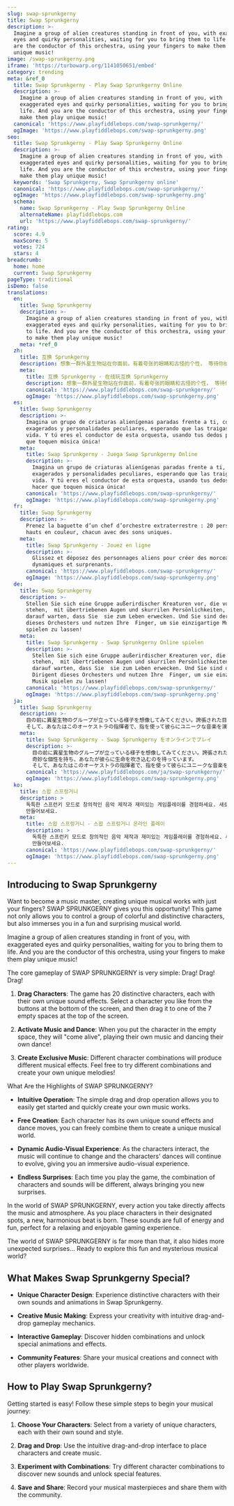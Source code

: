 ```yaml
---
slug: swap-sprunkgerny
title: Swap Sprunkgerny
description: >-
  Imagine a group of alien creatures standing in front of you, with exaggerated
  eyes and quirky personalities, waiting for you to bring them to life. And you
  are the conductor of this orchestra, using your fingers to make them play
  unique music!
image: /swap-sprunkgerny.png
iframe: 'https://turbowarp.org/1141050651/embed'
category: trending
meta: &ref_0
  title: Swap Sprunkgerny - Play Swap Sprunkgerny Online
  description: >-
    Imagine a group of alien creatures standing in front of you, with
    exaggerated eyes and quirky personalities, waiting for you to bring them to
    life. And you are the conductor of this orchestra, using your fingers to
    make them play unique music!
  canonical: 'https://www.playfiddlebops.com/swap-sprunkgerny/'
  ogImage: 'https://www.playfiddlebops.com/swap-sprunkgerny.png'
seo:
  title: Swap Sprunkgerny - Play Swap Sprunkgerny Online
  description: >-
    Imagine a group of alien creatures standing in front of you, with
    exaggerated eyes and quirky personalities, waiting for you to bring them to
    life. And you are the conductor of this orchestra, using your fingers to
    make them play unique music!
  keywords: 'Swap Sprunkgerny, Swap Sprunkgerny online'
  canonical: 'https://www.playfiddlebops.com/swap-sprunkgerny/'
  ogImage: 'https://www.playfiddlebops.com/swap-sprunkgerny.png'
  schema:
    name: Swap Sprunkgerny - Play Swap Sprunkgerny Online
    alternateName: playfiddlebops.com
    url: 'https://www.playfiddlebops.com/swap-sprunkgerny/'
rating:
  score: 4.9
  maxScore: 5
  votes: 724
  stars: 4
breadcrumb:
  home: home
  current: Swap Sprunkgerny
pageType: traditional
isDemo: false
translations:
  en:
    title: Swap Sprunkgerny
    description: >-
      Imagine a group of alien creatures standing in front of you, with
      exaggerated eyes and quirky personalities, waiting for you to bring them
      to life. And you are the conductor of this orchestra, using your fingers
      to make them play unique music!
    meta: *ref_0
  zh:
    title: 互换 Sprunkgerny
    description: 想象一群外星生物站在你面前，有着夸张的眼睛和古怪的个性， 等待你给它们带来生命。而你就是这个管弦乐团的指挥， 用你的手指让它们演奏独特的音乐！
    meta:
      title: 互换 Sprunkgerny - 在线玩互换 Sprunkgerny
      description: 想象一群外星生物站在你面前，有着夸张的眼睛和古怪的个性， 等待你给它们带来生命。而你就是这个管弦乐团的指挥， 用你的手指让它们演奏独特的音乐！
      canonical: 'https://www.playfiddlebops.com/swap-sprunkgerny/'
      ogImage: 'https://www.playfiddlebops.com/swap-sprunkgerny.png'
  es:
    title: Swap Sprunkgerny
    description: >-
      Imagina un grupo de criaturas alienígenas paradas frente a ti, con ojos
      exagerados y personalidades peculiares, esperando que las traigas a la
      vida. Y tú eres el conductor de esta orquesta, usando tus dedos para hacer
      que toquen música única!
    meta:
      title: Swap Sprunkgerny - Juega Swap Sprunkgerny Online
      description: >-
        Imagina un grupo de criaturas alienígenas paradas frente a ti, con ojos
        exagerados y personalidades peculiares, esperando que las traigas a la
        vida. Y tú eres el conductor de esta orquesta, usando tus dedos para
        hacer que toquen música única!
      canonical: 'https://www.playfiddlebops.com/swap-sprunkgerny/'
      ogImage: 'https://www.playfiddlebops.com/swap-sprunkgerny.png'
  fr:
    title: Swap Sprunkgerny
    description: >-
      Prenez la baguette d’un chef d’orchestre extraterrestre : 20 personnages 
      hauts en couleur, chacun avec des sons uniques.
    meta:
      title: Swap Sprunkgerny - Jouez en ligne
      description: >-
        Glissez et déposez des personnages aliens pour créer des morceaux 
        dynamiques et surprenants.
      canonical: 'https://www.playfiddlebops.com/swap-sprunkgerny/'
      ogImage: 'https://www.playfiddlebops.com/swap-sprunkgerny.png'
  de:
    title: Swap Sprunkgerny
    description: >-
      Stellen Sie sich eine Gruppe außerirdischer Kreaturen vor, die vor Ihnen
      stehen,  mit übertriebenen Augen und skurrilen Persönlichkeiten, die
      darauf warten, dass Sie  sie zum Leben erwecken. Und Sie sind der Dirigent
      dieses Orchesters und nutzen Ihre  Finger, um sie einzigartige Musik
      spielen zu lassen!
    meta:
      title: Swap Sprunkgerny - Swap Sprunkgerny Online spielen
      description: >-
        Stellen Sie sich eine Gruppe außerirdischer Kreaturen vor, die vor Ihnen
        stehen,  mit übertriebenen Augen und skurrilen Persönlichkeiten, die
        darauf warten, dass Sie  sie zum Leben erwecken. Und Sie sind der
        Dirigent dieses Orchesters und nutzen Ihre  Finger, um sie einzigartige
        Musik spielen zu lassen!
      canonical: 'https://www.playfiddlebops.com/swap-sprunkgerny/'
      ogImage: 'https://www.playfiddlebops.com/swap-sprunkgerny.png'
  ja:
    title: Swap Sprunkgerny
    description: >-
      目の前に異星生物のグループが立っている様子を想像してみてください。誇張された目と 奇妙な個性を持ち、あなたが彼らに生命を吹き込むのを待っています。
      そして、あなたはこのオーケストラの指揮者で、指を使って彼らにユニークな音楽を演奏させます！
    meta:
      title: Swap Sprunkgerny - Swap Sprunkgerny をオンラインでプレイ
      description: >-
        目の前に異星生物のグループが立っている様子を想像してみてください。誇張された目と
        奇妙な個性を持ち、あなたが彼らに生命を吹き込むのを待っています。
        そして、あなたはこのオーケストラの指揮者で、指を使って彼らにユニークな音楽を演奏させます！
      canonical: 'https://www.playfiddlebops.com/ja/swap-sprunkgerny/'
      ogImage: 'https://www.playfiddlebops.com/swap-sprunkgerny.png'
  ko:
    title: 스왑 스프렁거니
    description: >
      독특한 스프런키 모드로 창의적인 음악 제작과 재미있는 게임플레이를 경험하세요. 새로운 캐릭터와 사운드로 여러분만의 음악 작품을
      만들어보세요.
    meta:
      title: 스왑 스프렁거니 - 스왑 스프렁거니 온라인 플레이
      description: >
        독특한 스프런키 모드로 창의적인 음악 제작과 재미있는 게임플레이를 경험하세요. 새로운 캐릭터와 사운드로 여러분만의 음악 작품을
        만들어보세요.
      canonical: 'https://www.playfiddlebops.com/swap-sprunkgerny/'
      ogImage: 'https://www.playfiddlebops.com/swap-sprunkgerny.png'
---
```


## Introducing to Swap Sprunkgerny

Want to become a music master, creating unique musical works with just your fingers? SWAP SPRUNKGERNY gives you this opportunity! This game not only allows you to control a group of colorful and distinctive characters, but also immerses you in a fun and surprising musical world.

Imagine a group of alien creatures standing in front of you, with exaggerated eyes and quirky personalities, waiting for you to bring them to life. And you are the conductor of this orchestra, using your fingers to make them play unique music!

The core gameplay of SWAP SPRUNKGERNY is very simple: Drag! Drag! Drag!

1. **Drag Characters**: The game has 20 distinctive characters, each with their own unique sound effects. Select a character you like from the buttons at the bottom of the screen, and then drag it to one of the 7 empty spaces at the top of the screen.

1. **Activate Music and Dance**: When you put the character in the empty space, they will "come alive", playing their own music and dancing their own dance!

1. **Create Exclusive Music**: Different character combinations will produce different musical effects. Feel free to try different combinations and create your own unique melodies!

What Are the Highlights of SWAP SPRUNKGERNY?

- **Intuitive Operation**: The simple drag and drop operation allows you to easily get started and quickly create your own music works.

- **Free Creation**: Each character has its own unique sound effects and dance moves, you can freely combine them to create a unique musical world.

- **Dynamic Audio-Visual Experience**: As the characters interact, the music will continue to change and the characters' dances will continue to evolve, giving you an immersive audio-visual experience.

- **Endless Surprises**: Each time you play the game, the combination of characters and sounds will be different, always bringing you new surprises.

In the world of SWAP SPRUNKGERNY, every action you take directly affects the music and atmosphere. As you place characters in their designated spots, a new, harmonious beat is born. These sounds are full of energy and fun, perfect for a relaxing and enjoyable gaming experience.

The world of SWAP SPRUNKGERNY is far more than that, it also hides more unexpected surprises... Ready to explore this fun and mysterious musical world?

## What Makes Swap Sprunkgerny Special?

- **Unique Character Design**: Experience distinctive characters with their own sounds and animations in Swap Sprunkgerny.

- **Creative Music Making**: Express your creativity with intuitive drag-and-drop gameplay mechanics.

- **Interactive Gameplay**: Discover hidden combinations and unlock special animations and effects.

- **Community Features**: Share your musical creations and connect with other players worldwide.

## How to Play Swap Sprunkgerny?

Getting started is easy! Follow these simple steps to begin your musical journey:

1. **Choose Your Characters**: Select from a variety of unique characters, each with their own sound and style.

1. **Drag and Drop**: Use the intuitive drag-and-drop interface to place characters and create music.

1. **Experiment with Combinations**: Try different character combinations to discover new sounds and unlock special features.

1. **Save and Share**: Record your musical masterpieces and share them with the community.
